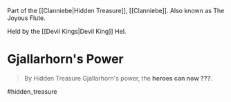 Part of the [[Clanniebe|Hidden Treasure]], [[Clanniebe]]. Also known as The Joyous Flute.

Held by the [[Devil Kings|Devil King]] Hel.
# Gjallarhorn's Power
>By Hidden Treasure Gjallarhorn's power, the **heroes can now ???**.

#hidden_treasure 